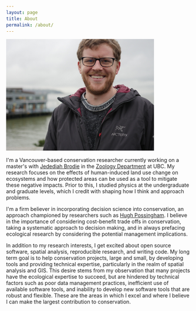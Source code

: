 ```yaml
---
layout: page
title: About
permalink: /about/
---
```


<img src="/img/matt-grey.jpg" alt="me" class="center" style="width:80%;" />

I'm a Vancouver-based conservation researcher currently working on a master's with [Jedediah Brodie](http://jedediahbrodie.weebly.com/) in the [Zoology Department](http://www.zoology.ubc.ca/) at UBC. My research focuses on the effects of human-induced land use change on ecosystems and how protected areas can be used as a tool to mitigate these negative impacts. Prior to this, I studied physics at the undergraduate and graduate levels, which I credit with shaping how I think and approach problems.  

I'm a firm believer in incorporating decision science into conservation, an approach championed by researchers such as [Hugh Possingham](http://www.possinghamlab.org/). I believe in the importance of considering cost-benefit trade offs in conservation, taking a systematic approach to decision making, and in always prefacing ecological research by considering the potential management implications.  

In addition to my research interests, I get excited about open source software, spatial analysis, reproducible research, and writing code. My long term goal is to help conservation projects, large and small, by developing tools and providing technical expertise, particularly in the realm of spatial analysis and GIS. This desire stems from my observation that many projects have the ecological expertise to succeed, but are hindered by technical factors such as poor data management practices, inefficient use of available software tools, and inability to develop new software tools that are robust and flexible. These are the areas in which I excel and where I believe I can make the largest contribution to conservation.  